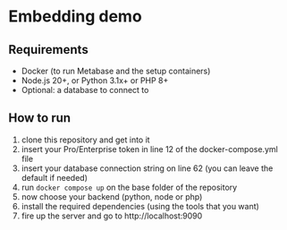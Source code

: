 # Embedding demo

## Requirements

- Docker (to run Metabase and the setup containers)
- Node.js 20+, or Python 3.1x+ or PHP 8+
- Optional: a database to connect to

## How to run

1) clone this repository and get into it
2) insert your Pro/Enterprise token in line 12 of the docker-compose.yml file
3) insert your database connection string on line 62 (you can leave the default if needed)
4) run `docker compose up` on the base folder of the repository
5) now choose your backend (python, node or php)
6) install the required dependencies (using the tools that you want)
7) fire up the server and go to http://localhost:9090
